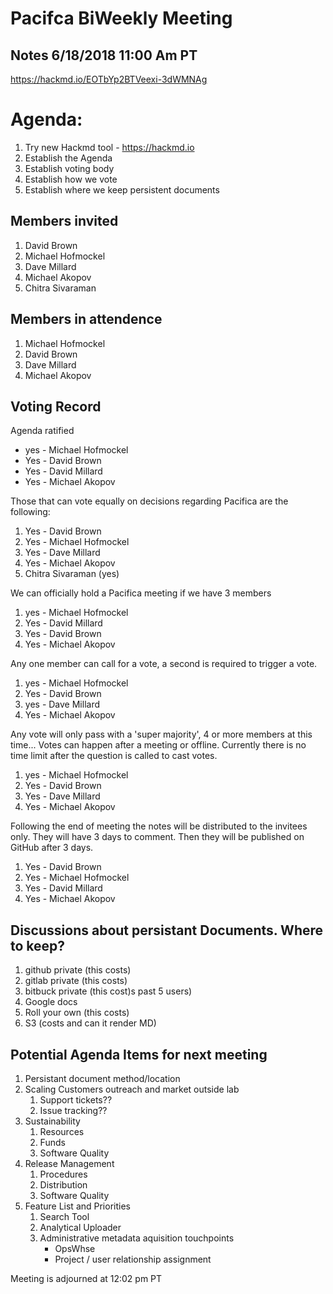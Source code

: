 # Pacifca BiWeekly Meeting
## Notes 6/18/2018 11:00 Am PT
https://hackmd.io/EOTbYp2BTVeexi-3dWMNAg

# Agenda:
1. Try new Hackmd tool - https://hackmd.io
1. Establish the Agenda
2. Establish voting body
3. Establish how we vote
4. Establish where we keep persistent documents


## Members invited

1. David Brown
3. Michael Hofmockel
4. Dave Millard
5. Michael Akopov
6. Chitra Sivaraman

## Members in attendence
1. Michael Hofmockel
2. David Brown
3. Dave Millard
4. Michael Akopov

## Voting Record

Agenda ratified
* yes - Michael Hofmockel
* Yes - David Brown
* Yes - David Millard
* Yes - Michael Akopov

Those that can vote equally on decisions regarding Pacifica are the following:

1. Yes - David Brown
3. Yes - Michael Hofmockel
4. Yes - Dave Millard
5. Yes - Michael Akopov
6. Chitra Sivaraman (yes)

We can officially hold a Pacifica meeting if we have 3 members

1. yes - Michael Hofmockel
2. Yes - David Millard
3. Yes - David Brown
4. Yes - Michael Akopov

Any one member can call for a vote, a second is required to trigger a vote.

1. yes - Michael Hofmockel
2. Yes - David Brown
3. yes - Dave Millard
4. Yes - Michael Akopov


Any vote will only pass with a 'super majority',  4 or more members at this time... Votes can happen after a meeting or offline.  Currently there is no time limit after the question is called to cast votes.

1. yes - Michael Hofmockel
2. Yes - David Brown
3. Yes - Dave Millard
4. Yes - Michael Akopov

Following the end of meeting the notes will be distributed to the invitees only. They will have 3 days to comment. Then they will be published on GitHub after 3 days.

1. Yes - David Brown
2. Yes - Michael Hofmockel
3. Yes - David Millard
4. Yes - Michael Akopov

## Discussions about persistant Documents. Where to keep?

1. github private (this costs)
2. gitlab private (this costs)
3. bitbuck private (this cost)s past 5 users)
4. Google docs
5. Roll your own (this costs)
6. S3 (costs and can it render MD)

## Potential Agenda Items for next meeting

1. Persistant document method/location
2. Scaling Customers outreach and market outside lab
    1. Support tickets??
    2. Issue tracking??
4. Sustainability
    1. Resources
    2. Funds
    3. Software Quality
5. Release Management
    1. Procedures
    2. Distribution
    3. Software Quality
8. Feature List and Priorities
    1. Search Tool
    2. Analytical Uploader
    3. Administrative metadata aquisition touchpoints
        * OpsWhse
        * Project / user relationship assignment

Meeting is adjourned at 12:02 pm PT
